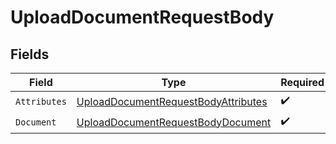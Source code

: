 # UploadDocumentRequestBody


## Fields

| Field                                                                                                 | Type                                                                                                  | Required                                                                                              | Description                                                                                           |
| ----------------------------------------------------------------------------------------------------- | ----------------------------------------------------------------------------------------------------- | ----------------------------------------------------------------------------------------------------- | ----------------------------------------------------------------------------------------------------- |
| `Attributes`                                                                                          | [UploadDocumentRequestBodyAttributes](../../models/operations/uploaddocumentrequestbodyattributes.md) | :heavy_check_mark:                                                                                    | N/A                                                                                                   |
| `Document`                                                                                            | [UploadDocumentRequestBodyDocument](../../models/operations/uploaddocumentrequestbodydocument.md)     | :heavy_check_mark:                                                                                    | N/A                                                                                                   |
